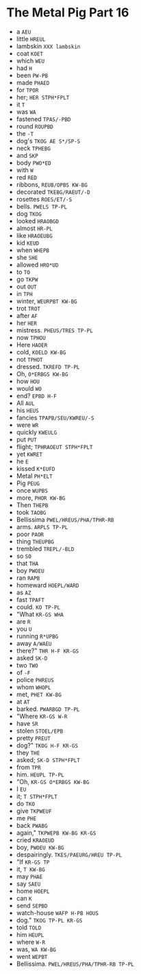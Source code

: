# The Metal Pig Part 16

* a `AEU`
* little `HREUL`
* lambskin `XXX lambskin`
* coat `KOET`
* which `WEU`
* had `H`
* been `PW-PB`
* made `PHAED`
* for `TPOR`
* her; `HER STPH*FPLT`
* it `T`
* was `WA`
* fastened `TPAS/-PBD`
* round `ROUPBD`
* the `-T`
* dog's `TKOG AE S*/SP-S`
* neck `TPHEBG`
* and `SKP`
* body `PWO*ED`
* with `W`
* red `RED`
* ribbons, `REUB/OPBS KW-BG`
* decorated `TKEBG/RAEUT/-D`
* rosettes `ROES/ET/-S`
* bells. `PWELS TP-PL`
* dog `TKOG`
* looked `HRAOBGD`
* almost `HR-PL`
* like `HRAOEUBG`
* kid `KEUD`
* when `WHEPB`
* she `SHE`
* allowed `HRO*UD`
* to `TO`
* go `TKPW`
* out `OUT`
* in `TPH`
* winter, `WEURPBT KW-BG`
* trot `TROT`
* after `AF`
* her `HER`
* mistress. `PHEUS/TRES TP-PL`
* now `TPHOU`
* Here `HAOER`
* cold, `KOELD KW-BG`
* not `TPHOT`
* dressed. `TKREFD TP-PL`
* Oh, `O*ERBGS KW-BG`
* how `HOU`
* would `WO`
* end? `EPBD H-F`
* All `AUL`
* his `HEUS`
* fancies `TPAPB/SEU/KWREU/-S`
* were `WR`
* quickly `KWEULG`
* put `PUT`
* flight; `TPHRAOEUT STPH*FPLT`
* yet `KWRET`
* he `E`
* kissed `K*EUFD`
* Metal `PH*ELT`
* Pig `PEUG`
* once `WUPBS`
* more, `PHOR KW-BG`
* Then `THEPB`
* took `TAOBG`
* Bellissima `PWEL/HREUS/PHA/TPHR-RB`
* arms. `ARPLS TP-PL`
* poor `PAOR`
* thing `THEUPBG`
* trembled `TREPL/-BLD`
* so `SO`
* that `THA`
* boy `PWOEU`
* ran `RAPB`
* homeward `HOEPL/WARD`
* as `AZ`
* fast `TPAFT`
* could. `KO TP-PL`
* "What `KR-GS WHA`
* are `R`
* you `U`
* running `R*UPBG`
* away `A/WAEU`
* there?" `THR H-F KR-GS`
* asked `SK-D`
* two `TWO`
* of `-F`
* police `PHREUS`
* whom `WHOPL`
* met, `PHET KW-BG`
* at `AT`
* barked. `PWARBGD TP-PL`
* "Where `KR-GS W-R`
* have `SR`
* stolen `STOEL/EPB`
* pretty `PREUT`
* dog?" `TKOG H-F KR-GS`
* they `THE`
* asked; `SK-D STPH*FPLT`
* from `TPR`
* him. `HEUPL TP-PL`
* "Oh, `KR-GS O*ERBGS KW-BG`
* I `EU`
* it; `T STPH*FPLT`
* do `TKO`
* give `TKPWEUF`
* me `PHE`
* back `PWABG`
* again," `TKPWEPB KW-BG KR-GS`
* cried `KRAOEUD`
* boy, `PWOEU KW-BG`
* despairingly. `TKES/PAEURG/HREU TP-PL`
* "If `KR-GS TP`
* it, `T KW-BG`
* may `PHAE`
* say `SAEU`
* home `HOEPL`
* can `K`
* send `SEPBD`
* watch-house `WAFP H-PB HOUS`
* dog." `TKOG TP-PL KR-GS`
* told `TOLD`
* him `HEUPL`
* where `W-R`
* was, `WA KW-BG`
* went `WEPBT`
* Bellissima. `PWEL/HREUS/PHA/TPHR-RB TP-PL`
